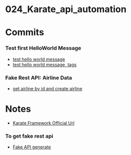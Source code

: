 # 024_Karate_api_automation

# Commits

### Test first HelloWorld Message
* [test hello world message](https://github.com/bibhusprasad/024_Karate_api_automation/commit/8512f0fd76c7af8ebf1f94cc5d43199ea8d8d35d)
* [test hello world message, tags](https://github.com/bibhusprasad/024_Karate_api_automation/commit/15b12e7c93081204111a05377c53dcb1383c892e)

### Fake Rest API: Airline Data
* [get airline by id and create airline]()

# Notes

* [Karate Framework Official Url](https://karatelabs.github.io/karate/)

### To get fake rest api
* [Fake API generate](https://www.instantwebtools.net/fake-api/)